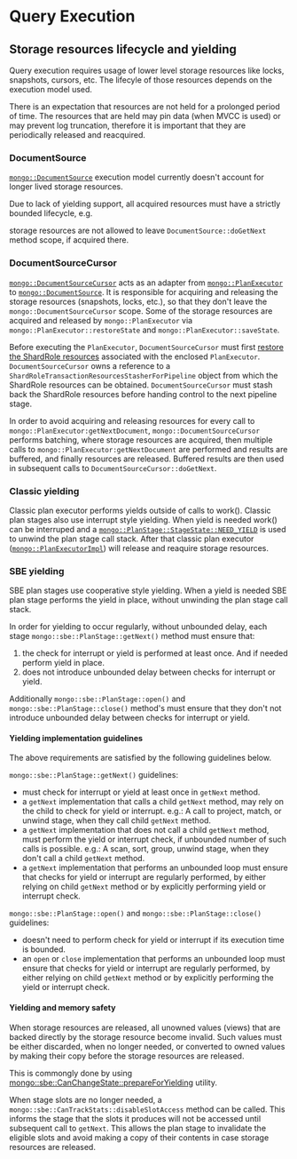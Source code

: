 # Query Execution

## Storage resources lifecycle and yielding

Query execution requires usage of lower level storage resources like locks, snapshots, cursors, etc.
The lifecyle of those resources depends on the execution model used.

There is an expectation that resources are not held for a prolonged period of time. The resources
that are held may pin data (when MVCC is used) or may prevent log truncation, therefore it is
important that they are periodically released and reacquired.

### DocumentSource

[`mongo::DocumentSource`](https://github.com/mongodb/mongo/blob/master/src/mongo/db/pipeline/document_source.h#L198)
execution model currently doesn't account for longer lived storage resources.

Due to lack of yielding support, all acquired resources must have a strictly bounded lifecycle, e.g.

storage resources are not allowed to leave `DocumentSource::doGetNext` method scope, if acquired
there.

### DocumentSourceCursor

[`mongo::DocumentSourceCursor`](https://github.com/mongodb/mongo/blob/master/src/mongo/db/pipeline/document_source_cursor.h#L73)
acts as an adapter from [`mongo::PlanExecutor`](https://github.com/mongodb/mongo/blob/master/src/mongo/db/query/plan_executor.h#L129)  
to [`mongo::DocumentSource`](https://github.com/mongodb/mongo/blob/master/src/mongo/db/pipeline/document_source.h#L198). It
is responsible for acquiring and releasing the storage resources (snapshots, locks, etc.), so that
they don't leave the `mongo::DocumentSourceCursor` scope. Some of the storage resources are acquired
and released by `mongo::PlanExecutor` via `mongo::PlanExecutor::restoreState` and
`mongo::PlanExecutor::saveState`.

Before executing the `PlanExecutor`, `DocumentSourceCursor` must first [restore the ShardRole resources](https://github.com/mongodb/mongo/blob/master/src/mongo/db/README_shard_role_api.md#yielding-and-restoring) associated with the enclosed `PlanExecutor`. `DocumentSourceCursor` owns a reference to a `ShardRoleTransactionResourcesStasherForPipeline` object from which the ShardRole resources can be obtained. `DocumentSourceCursor` must stash back the ShardRole resources before handing control to the next pipeline stage.

In order to avoid acquiring and releasing resources for every call to
`mongo::PlanExecutor:getNextDocument`, `mongo::DocumentSourceCursor`
performs batching, where storage resources are acquired, then multiple calls to
`mongo::PlanExecutor:getNextDocument` are performed and results are buffered, and finally resources
are released. Buffered results are then used in subsequent calls to
`DocumentSourceCursor::doGetNext`.

### Classic yielding

Classic plan executor performs yields outside of calls to work(). Classic plan stages also use
interrupt style yielding. When yield is needed work() can be interruped and a
[`mongo::PlanStage::StageState::NEED_YIELD`](https://github.com/mongodb/mongo/blob/master/src/mongo/db/exec/plan_stage.h#L166-L184)
is used to unwind the plan stage call stack. After that classic plan executor
([`mongo::PlanExecutorImpl`](https://github.com/mongodb/mongo/blob/master/src/mongo/db/query/plan_executor_impl.h#L118`))
will release and reaquire storage resources.

### SBE yielding

SBE plan stages use cooperative style yielding. When a yield is needed SBE plan stage performs the
yield in place, without unwinding the plan stage call stack.

In order for yielding to occur regularly, without unbounded delay, each stage
`mongo::sbe::PlanStage::getNext()` method must ensure that:

1. the check for interrupt or yield is performed at least once. And if needed perform yield in
   place.
2. does not introduce unbounded delay between checks for interrupt or yield.

Additionally `mongo::sbe::PlanStage::open()` and `mongo::sbe::PlanStage::close()` method's must
ensure that they don't not introduce unbounded delay between checks for interrupt or yield.

#### Yielding implementation guidelines

The above requirements are satisfied by the following guidelines below.

`mongo::sbe::PlanStage::getNext()` guidelines:

- must check for interrupt or yield at least once in `getNext` method.
- a `getNext` implementation that calls a child `getNext` method, may rely on the child to check for
  yield or interrupt.
  e.g.: A call to project, match, or unwind stage, when they call child `getNext` method.
- a `getNext` implementation that does not call a child `getNext` method, must perform the yield or
  interrupt check, if unbounded number of such calls is possible.
  e.g.: A scan, sort, group, unwind stage, when they don't call a child `getNext` method.
- a `getNext` implementation that performs an unbounded loop must ensure that checks for yield or
  interrupt are regularly performed,
  by either relying on child `getNext` method or by explicitly performing yield or interrupt check.

`mongo::sbe::PlanStage::open()` and `mongo::sbe::PlanStage::close()` guidelines:

- doesn't need to perform check for yield or interrupt if its execution time is bounded.
- an `open` or `close` implementation that performs an unbounded loop must ensure that checks for
  yield or interrupt are regularly performed, by either relying on child `getNext` method or by
  explicitly performing the yield or interrupt check.

#### Yielding and memory safety

When storage resources are released, all unowned values (views) that are backed directly by the
storage resource become invalid.
Such values must be either discarded, when no longer needed, or converted to owned values by making
their copy before the storage resources are released.

This is commongly done by using
[mongo::sbe::CanChangeState::prepareForYielding](https://github.com/mongodb/mongo/blob/master/src/mongo/db/exec/sbe/stages/stages.h#L126)
utility.

When stage slots are no longer needed, a `mongo::sbe::CanTrackStats::disableSlotAccess` method can
be called. This informs the stage that the slots it produces will not be accessed until subsequent
call to `getNext`. This allows the plan stage to invalidate the eligible slots and avoid making a
copy of their contents in case storage resources are released.
